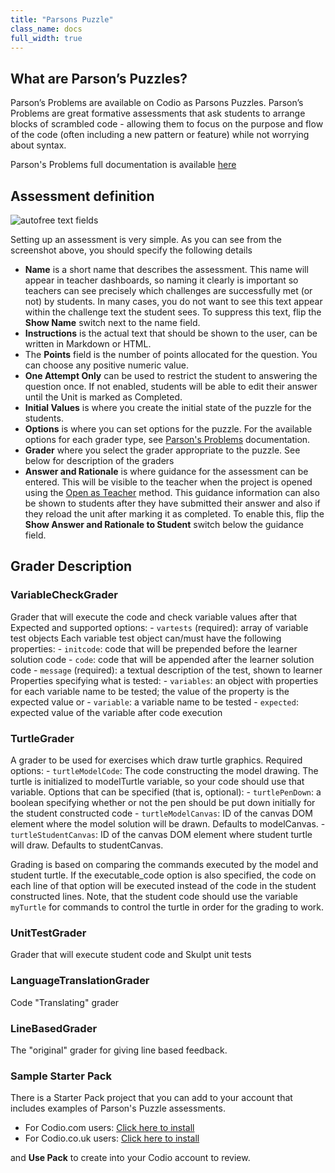 ```yaml
---
title: "Parsons Puzzle"
class_name: docs
full_width: true
---
```


## What are Parson’s Puzzles?

Parson’s Problems are available on Codio as Parsons Puzzles. Parson’s Problems are great formative assessments that ask students to arrange blocks of scrambled code - allowing them to focus on the purpose and flow of the code (often including a new pattern or feature) while not worrying about syntax.

Parson's Problems full documentation is available [here](http://js-parsons.github.io/documentation/)

## Assessment definition


<img alt="autofree text fields" src="/img/docs/guides/assessment_parsons.png" class="simple"/>

Setting up an assessment is very simple. As you can see from the screenshot above, you should specify the following details

- **Name** is a short name that describes the assessment. This name will appear in teacher dashboards, so naming it clearly is important so teachers can see precisely which challenges are successfully met (or not) by students. In many cases, you do not want to see this text appear within the challenge text the student sees. To suppress this text, flip the **Show Name** switch next to the name field.
- **Instructions** is the actual text that should be shown to the user, can be written in Markdown or HTML.
- The **Points** field is the number of points allocated for the question. You can choose any positive numeric value. 
- **One Attempt Only** can be used to restrict the student to answering the question once. If not enabled, students will be able to edit their answer until the Unit is marked as Completed.
- **Initial Values** is where you create the initial state of the puzzle for the students.
- **Options** is where you can set options for the puzzle. For the available options for each grader type, see [Parson's Problems](http://js-parsons.github.io/documentation/) documentation.
- **Grader** where you select the grader appropriate to the puzzle. See below for description of the graders
- **Answer and Rationale** is where guidance for the assessment can be entered. This will be visible to the teacher when the project is opened using the [Open as Teacher](/docs/classes/unitmanagement/settings-info/teachersolutions) method. This guidance information can also be shown to students after they have submitted their answer and also if they reload the unit after marking it as completed. To enable this, flip the **Show Answer and Rationale to Student** switch below the guidance field.


## Grader Description

### VariableCheckGrader

Grader that will execute the code and check variable values after that
    Expected and supported options:
        - ```vartests``` (required): array of variable test objects
    Each variable test object can/must have the following properties:
        - ```initcode```: code that will be prepended before the learner solution code
        - ```code```: code that will be appended after the learner solution code
        - ```message``` (required): a textual description of the test, shown to learner
    Properties specifying what is tested:
        - ```variables```: an object with properties for each variable name to be tested; the value of the property is the expected value
   or
        - ```variable```: a variable name to be tested
        - ```expected```: expected value of the variable after code execution

### TurtleGrader

A grader to be used for exercises which draw turtle graphics.
    Required options:
        - ```turtleModelCode```: The code constructing the model drawing. The turtle is initialized to modelTurtle variable, so your code should use that variable.
    Options that can be specified (that is, optional):
        - ```turtlePenDown```: a boolean specifying whether or not the pen should be put down initially for the student constructed code
        - ```turtleModelCanvas```: ID of the canvas DOM element where the model solution will be drawn. Defaults to modelCanvas.
        - ```turtleStudentCanvas```: ID of the canvas DOM element where student turtle will draw. Defaults to studentCanvas.
  
Grading is based on comparing the commands executed by the model and student turtle. If the executable_code option is also specified, the code on each line of that option will be executed instead of the code in the student constructed lines. Note, that the student code should use the variable ```myTurtle``` for commands to control the turtle in order for the grading to work.

### UnitTestGrader

Grader that will execute student code and Skulpt unit tests

### LanguageTranslationGrader

Code "Translating" grader

### LineBasedGrader

The "original" grader for giving line based feedback.

### Sample Starter Pack
There is a Starter Pack project that you can add to your account that includes examples of Parson's Puzzle assessments. 

- For Codio.com users: [Click here to install](https://codio.com/home/starter-packs/cc68d38b-b0ea-4825-9814-46a3594c2b11/) 
- For Codio.co.uk users: [Click here to install](https://codio.co.uk/home/starter-packs/7c69bc1a-7f20-4cd1-a726-63a1c056790f) 

and **Use Pack** to create into your Codio account to review.